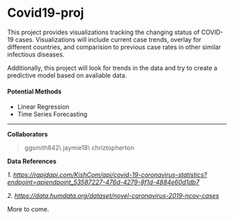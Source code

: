 # Covid19-proj

This project provides visualizations tracking the changing status of COVID-19 cases. Visualizations will include current case trends, overlay for different countries, and comparision to previous case rates in other similar infectious diseases.

Additionally, this project will look for trends in the data and try to create a predictive model based on avaliable data. 

 #### Potential Methods
 * Linear Regression
 * Time Series Forecasting
 
 
 <hr>
 
**Collaborators**

 >ggsmith842\ 
 >jaymie18\ 
 >chriztopherton 

**Data References**

*1. https://rapidapi.com/KishCom/api/covid-19-coronavirus-statistics?endpoint=apiendpoint_53587227-476d-4279-8f1d-4884e60d1db7*

*2. https://data.humdata.org/dataset/novel-coronavirus-2019-ncov-cases*


More to come.
